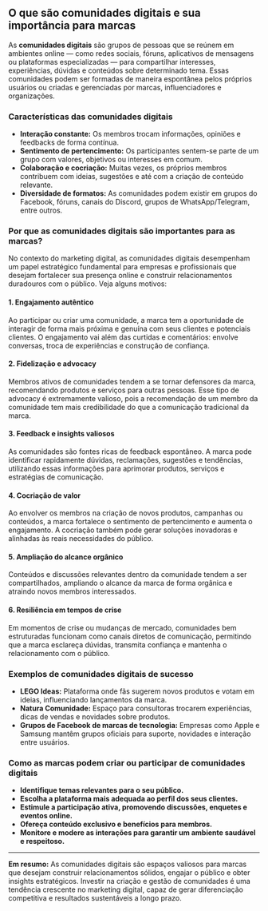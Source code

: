 ## O que são comunidades digitais e sua importância para marcas

As **comunidades digitais** são grupos de pessoas que se reúnem em ambientes online — como redes sociais, fóruns, aplicativos de mensagens ou plataformas especializadas — para compartilhar interesses, experiências, dúvidas e conteúdos sobre determinado tema. Essas comunidades podem ser formadas de maneira espontânea pelos próprios usuários ou criadas e gerenciadas por marcas, influenciadores e organizações.

### Características das comunidades digitais

- **Interação constante:** Os membros trocam informações, opiniões e feedbacks de forma contínua.
- **Sentimento de pertencimento:** Os participantes sentem-se parte de um grupo com valores, objetivos ou interesses em comum.
- **Colaboração e cocriação:** Muitas vezes, os próprios membros contribuem com ideias, sugestões e até com a criação de conteúdo relevante.
- **Diversidade de formatos:** As comunidades podem existir em grupos do Facebook, fóruns, canais do Discord, grupos de WhatsApp/Telegram, entre outros.

### Por que as comunidades digitais são importantes para as marcas?

No contexto do marketing digital, as comunidades digitais desempenham um papel estratégico fundamental para empresas e profissionais que desejam fortalecer sua presença online e construir relacionamentos duradouros com o público. Veja alguns motivos:

#### 1. **Engajamento autêntico**

Ao participar ou criar uma comunidade, a marca tem a oportunidade de interagir de forma mais próxima e genuína com seus clientes e potenciais clientes. O engajamento vai além das curtidas e comentários: envolve conversas, troca de experiências e construção de confiança.

#### 2. **Fidelização e advocacy**

Membros ativos de comunidades tendem a se tornar defensores da marca, recomendando produtos e serviços para outras pessoas. Esse tipo de advocacy é extremamente valioso, pois a recomendação de um membro da comunidade tem mais credibilidade do que a comunicação tradicional da marca.

#### 3. **Feedback e insights valiosos**

As comunidades são fontes ricas de feedback espontâneo. A marca pode identificar rapidamente dúvidas, reclamações, sugestões e tendências, utilizando essas informações para aprimorar produtos, serviços e estratégias de comunicação.

#### 4. **Cocriação de valor**

Ao envolver os membros na criação de novos produtos, campanhas ou conteúdos, a marca fortalece o sentimento de pertencimento e aumenta o engajamento. A cocriação também pode gerar soluções inovadoras e alinhadas às reais necessidades do público.

#### 5. **Ampliação do alcance orgânico**

Conteúdos e discussões relevantes dentro da comunidade tendem a ser compartilhados, ampliando o alcance da marca de forma orgânica e atraindo novos membros interessados.

#### 6. **Resiliência em tempos de crise**

Em momentos de crise ou mudanças de mercado, comunidades bem estruturadas funcionam como canais diretos de comunicação, permitindo que a marca esclareça dúvidas, transmita confiança e mantenha o relacionamento com o público.

### Exemplos de comunidades digitais de sucesso

- **LEGO Ideas:** Plataforma onde fãs sugerem novos produtos e votam em ideias, influenciando lançamentos da marca.
- **Natura Comunidade:** Espaço para consultoras trocarem experiências, dicas de vendas e novidades sobre produtos.
- **Grupos de Facebook de marcas de tecnologia:** Empresas como Apple e Samsung mantêm grupos oficiais para suporte, novidades e interação entre usuários.

### Como as marcas podem criar ou participar de comunidades digitais

- **Identifique temas relevantes para o seu público.**
- **Escolha a plataforma mais adequada ao perfil dos seus clientes.**
- **Estimule a participação ativa, promovendo discussões, enquetes e eventos online.**
- **Ofereça conteúdo exclusivo e benefícios para membros.**
- **Monitore e modere as interações para garantir um ambiente saudável e respeitoso.**

---

**Em resumo:** As comunidades digitais são espaços valiosos para marcas que desejam construir relacionamentos sólidos, engajar o público e obter insights estratégicos. Investir na criação e gestão de comunidades é uma tendência crescente no marketing digital, capaz de gerar diferenciação competitiva e resultados sustentáveis a longo prazo.